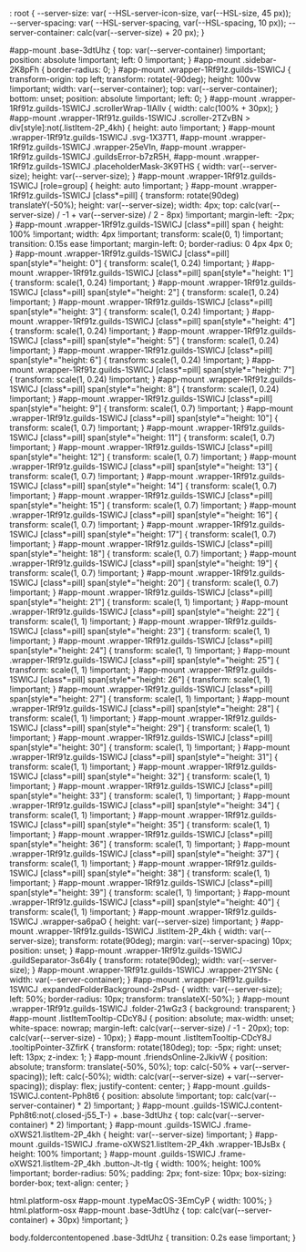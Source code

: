 : root {
  --server-size: var( --HSL-server-icon-size,  var(--HSL-size,  45 px));
  --server-spacing: var( --HSL-server-spacing,  var(--HSL-spacing,  10 px));
  --server-container: calc(var(--server-size) +  20 px);
}

#app-mount .base-3dtUhz {
  top: var(--server-container) !important;
  position: absolute !important;
  left: 0  !important;
}
#app-mount .sidebar-2K8pFh {
  border-radius: 0;
}
#app-mount .wrapper-1Rf91z.guilds-1SWlCJ {
  transform-origin: top left;
  transform: rotate(-90deg);
  height: 100vw !important;
  width: var(--server-container);
  top: var(--server-container);
  bottom: unset;
  position: absolute !important;
  left: 0;
}
#app-mount .wrapper-1Rf91z.guilds-1SWlCJ .scrollerWrap-1IAIlv {
  width: calc(100% + 30px);
}
#app-mount .wrapper-1Rf91z.guilds-1SWlCJ .scroller-2TZvBN > div[style]:not(.listItem-2P_4kh) {
  height: auto !important;
}
#app-mount .wrapper-1Rf91z.guilds-1SWlCJ .svg-1X37T1,
#app-mount .wrapper-1Rf91z.guilds-1SWlCJ .wrapper-25eVIn,
#app-mount .wrapper-1Rf91z.guilds-1SWlCJ .guildsError-b7zR5H,
#app-mount .wrapper-1Rf91z.guilds-1SWlCJ .placeholderMask-3K9THS {
  width: var(--server-size);
  height: var(--server-size);
}
#app-mount .wrapper-1Rf91z.guilds-1SWlCJ [role=group] {
  height: auto !important;
}
#app-mount .wrapper-1Rf91z.guilds-1SWlCJ [class*=pill] {
  transform: rotate(90deg) translateY(-50%);
  height: var(--server-size);
  width: 4px;
  top: calc(var(--server-size) / -1 + var(--server-size) / 2 - 8px) !important;
  margin-left: -2px;
}
#app-mount .wrapper-1Rf91z.guilds-1SWlCJ [class*=pill] span {
  height: 100% !important;
  width: 4px !important;
  transform: scale(0, 1) !important;
  transition: 0.15s ease !important;
  margin-left: 0;
  border-radius: 0 4px 4px 0;
}
#app-mount .wrapper-1Rf91z.guilds-1SWlCJ [class*=pill] span[style*="height: 0"] {
  transform: scale(1, 0.24) !important;
}
#app-mount .wrapper-1Rf91z.guilds-1SWlCJ [class*=pill] span[style*="height: 1"] {
  transform: scale(1, 0.24) !important;
}
#app-mount .wrapper-1Rf91z.guilds-1SWlCJ [class*=pill] span[style*="height: 2"] {
  transform: scale(1, 0.24) !important;
}
#app-mount .wrapper-1Rf91z.guilds-1SWlCJ [class*=pill] span[style*="height: 3"] {
  transform: scale(1, 0.24) !important;
}
#app-mount .wrapper-1Rf91z.guilds-1SWlCJ [class*=pill] span[style*="height: 4"] {
  transform: scale(1, 0.24) !important;
}
#app-mount .wrapper-1Rf91z.guilds-1SWlCJ [class*=pill] span[style*="height: 5"] {
  transform: scale(1, 0.24) !important;
}
#app-mount .wrapper-1Rf91z.guilds-1SWlCJ [class*=pill] span[style*="height: 6"] {
  transform: scale(1, 0.24) !important;
}
#app-mount .wrapper-1Rf91z.guilds-1SWlCJ [class*=pill] span[style*="height: 7"] {
  transform: scale(1, 0.24) !important;
}
#app-mount .wrapper-1Rf91z.guilds-1SWlCJ [class*=pill] span[style*="height: 8"] {
  transform: scale(1, 0.24) !important;
}
#app-mount .wrapper-1Rf91z.guilds-1SWlCJ [class*=pill] span[style*="height: 9"] {
  transform: scale(1, 0.7) !important;
}
#app-mount .wrapper-1Rf91z.guilds-1SWlCJ [class*=pill] span[style*="height: 10"] {
  transform: scale(1, 0.7) !important;
}
#app-mount .wrapper-1Rf91z.guilds-1SWlCJ [class*=pill] span[style*="height: 11"] {
  transform: scale(1, 0.7) !important;
}
#app-mount .wrapper-1Rf91z.guilds-1SWlCJ [class*=pill] span[style*="height: 12"] {
  transform: scale(1, 0.7) !important;
}
#app-mount .wrapper-1Rf91z.guilds-1SWlCJ [class*=pill] span[style*="height: 13"] {
  transform: scale(1, 0.7) !important;
}
#app-mount .wrapper-1Rf91z.guilds-1SWlCJ [class*=pill] span[style*="height: 14"] {
  transform: scale(1, 0.7) !important;
}
#app-mount .wrapper-1Rf91z.guilds-1SWlCJ [class*=pill] span[style*="height: 15"] {
  transform: scale(1, 0.7) !important;
}
#app-mount .wrapper-1Rf91z.guilds-1SWlCJ [class*=pill] span[style*="height: 16"] {
  transform: scale(1, 0.7) !important;
}
#app-mount .wrapper-1Rf91z.guilds-1SWlCJ [class*=pill] span[style*="height: 17"] {
  transform: scale(1, 0.7) !important;
}
#app-mount .wrapper-1Rf91z.guilds-1SWlCJ [class*=pill] span[style*="height: 18"] {
  transform: scale(1, 0.7) !important;
}
#app-mount .wrapper-1Rf91z.guilds-1SWlCJ [class*=pill] span[style*="height: 19"] {
  transform: scale(1, 0.7) !important;
}
#app-mount .wrapper-1Rf91z.guilds-1SWlCJ [class*=pill] span[style*="height: 20"] {
  transform: scale(1, 0.7) !important;
}
#app-mount .wrapper-1Rf91z.guilds-1SWlCJ [class*=pill] span[style*="height: 21"] {
  transform: scale(1, 1) !important;
}
#app-mount .wrapper-1Rf91z.guilds-1SWlCJ [class*=pill] span[style*="height: 22"] {
  transform: scale(1, 1) !important;
}
#app-mount .wrapper-1Rf91z.guilds-1SWlCJ [class*=pill] span[style*="height: 23"] {
  transform: scale(1, 1) !important;
}
#app-mount .wrapper-1Rf91z.guilds-1SWlCJ [class*=pill] span[style*="height: 24"] {
  transform: scale(1, 1) !important;
}
#app-mount .wrapper-1Rf91z.guilds-1SWlCJ [class*=pill] span[style*="height: 25"] {
  transform: scale(1, 1) !important;
}
#app-mount .wrapper-1Rf91z.guilds-1SWlCJ [class*=pill] span[style*="height: 26"] {
  transform: scale(1, 1) !important;
}
#app-mount .wrapper-1Rf91z.guilds-1SWlCJ [class*=pill] span[style*="height: 27"] {
  transform: scale(1, 1) !important;
}
#app-mount .wrapper-1Rf91z.guilds-1SWlCJ [class*=pill] span[style*="height: 28"] {
  transform: scale(1, 1) !important;
}
#app-mount .wrapper-1Rf91z.guilds-1SWlCJ [class*=pill] span[style*="height: 29"] {
  transform: scale(1, 1) !important;
}
#app-mount .wrapper-1Rf91z.guilds-1SWlCJ [class*=pill] span[style*="height: 30"] {
  transform: scale(1, 1) !important;
}
#app-mount .wrapper-1Rf91z.guilds-1SWlCJ [class*=pill] span[style*="height: 31"] {
  transform: scale(1, 1) !important;
}
#app-mount .wrapper-1Rf91z.guilds-1SWlCJ [class*=pill] span[style*="height: 32"] {
  transform: scale(1, 1) !important;
}
#app-mount .wrapper-1Rf91z.guilds-1SWlCJ [class*=pill] span[style*="height: 33"] {
  transform: scale(1, 1) !important;
}
#app-mount .wrapper-1Rf91z.guilds-1SWlCJ [class*=pill] span[style*="height: 34"] {
  transform: scale(1, 1) !important;
}
#app-mount .wrapper-1Rf91z.guilds-1SWlCJ [class*=pill] span[style*="height: 35"] {
  transform: scale(1, 1) !important;
}
#app-mount .wrapper-1Rf91z.guilds-1SWlCJ [class*=pill] span[style*="height: 36"] {
  transform: scale(1, 1) !important;
}
#app-mount .wrapper-1Rf91z.guilds-1SWlCJ [class*=pill] span[style*="height: 37"] {
  transform: scale(1, 1) !important;
}
#app-mount .wrapper-1Rf91z.guilds-1SWlCJ [class*=pill] span[style*="height: 38"] {
  transform: scale(1, 1) !important;
}
#app-mount .wrapper-1Rf91z.guilds-1SWlCJ [class*=pill] span[style*="height: 39"] {
  transform: scale(1, 1) !important;
}
#app-mount .wrapper-1Rf91z.guilds-1SWlCJ [class*=pill] span[style*="height: 40"] {
  transform: scale(1, 1) !important;
}
#app-mount .wrapper-1Rf91z.guilds-1SWlCJ .wrapper-sa6paO {
  height: var(--server-size) !important;
}
#app-mount .wrapper-1Rf91z.guilds-1SWlCJ .listItem-2P_4kh {
  width: var(--server-size);
  transform: rotate(90deg);
  margin: var(--server-spacing) 10px;
  position: unset;
}
#app-mount .wrapper-1Rf91z.guilds-1SWlCJ .guildSeparator-3s64Iy {
  transform: rotate(90deg);
  width: var(--server-size);
}
#app-mount .wrapper-1Rf91z.guilds-1SWlCJ .wrapper-21YSNc {
  width: var(--server-container);
}
#app-mount .wrapper-1Rf91z.guilds-1SWlCJ .expandedFolderBackground-2sPsd- {
  width: var(--server-size);
  left: 50%;
  border-radius: 10px;
  transform: translateX(-50%);
}
#app-mount .wrapper-1Rf91z.guilds-1SWlCJ .folder-21wGz3 {
  background: transparent;
}
#app-mount .listItemTooltip-CDcY8J {
  position: absolute;
  max-width: unset;
  white-space: nowrap;
  margin-left: calc(var(--server-size) / -1 - 20px);
  top: calc(var(--server-size) - 10px);
}
#app-mount .listItemTooltip-CDcY8J .tooltipPointer-3ZfirK {
  transform: rotate(180deg);
  top: -5px;
  right: unset;
  left: 13px;
  z-index: 1;
}
#app-mount .friendsOnline-2JkivW {
  position: absolute;
  transform: translate(-50%, 50%);
  top: calc(-50% + var(--server-spacing));
  left: calc(-50%);
  width: calc(var(--server-size) + var(--server-spacing));
  display: flex;
  justify-content: center;
}
#app-mount .guilds-1SWlCJ.content-Pph8t6 {
  position: absolute !important;
  top: calc(var(--server-container) * 2) !important;
}
#app-mount .guilds-1SWlCJ.content-Pph8t6:not(.closed-j55_T-) + .base-3dtUhz {
  top: calc(var(--server-container) * 2) !important;
}
#app-mount .guilds-1SWlCJ .frame-oXWS21.listItem-2P_4kh {
  height: var(--server-size) !important;
}
#app-mount .guilds-1SWlCJ .frame-oXWS21.listItem-2P_4kh .wrapper-1BJsBx {
  height: 100% !important;
}
#app-mount .guilds-1SWlCJ .frame-oXWS21.listItem-2P_4kh .button-Jt-tIg {
  width: 100%;
  height: 100% !important;
  border-radius: 50%;
  padding: 2px;
  font-size: 10px;
  box-sizing: border-box;
  text-align: center;
}

html.platform-osx #app-mount .typeMacOS-3EmCyP {
  width: 100%;
}
html.platform-osx #app-mount .base-3dtUhz {
  top: calc(var(--server-container) + 30px) !important;
}

body.foldercontentopened .base-3dtUhz {
  transition: 0.2s ease !important;
}
